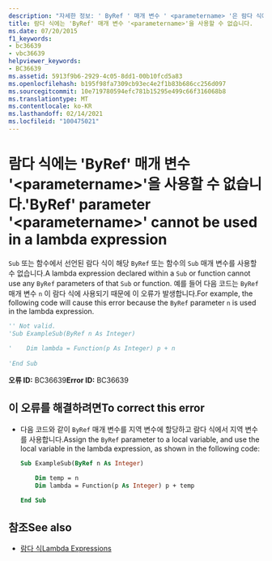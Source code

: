 ```yaml
---
description: "자세한 정보: ' ByRef ' 매개 변수 ' <parametername> '은 람다 식에 사용할 수 없습니다."
title: 람다 식에는 'ByRef' 매개 변수 '<parametername>'을 사용할 수 없습니다.
ms.date: 07/20/2015
f1_keywords:
- bc36639
- vbc36639
helpviewer_keywords:
- BC36639
ms.assetid: 5913f9b6-2929-4c05-8dd1-00b10fcd5a83
ms.openlocfilehash: b195f98fa7309cb93ec4e2f1b83b686cc256d097
ms.sourcegitcommit: 10e719780594efc781b15295e499c66f316068b8
ms.translationtype: MT
ms.contentlocale: ko-KR
ms.lasthandoff: 02/14/2021
ms.locfileid: "100475021"
---
```

# <a name="byref-parameter-parametername-cannot-be-used-in-a-lambda-expression"></a><span data-ttu-id="98efe-103">람다 식에는 'ByRef' 매개 변수 '\<parametername>'을 사용할 수 없습니다.</span><span class="sxs-lookup"><span data-stu-id="98efe-103">'ByRef' parameter '\<parametername>' cannot be used in a lambda expression</span></span>

<span data-ttu-id="98efe-104">`Sub` 또는 함수에서 선언된 람다 식이 해당 `ByRef` 또는 함수의 `Sub` 매개 변수를 사용할 수 없습니다.</span><span class="sxs-lookup"><span data-stu-id="98efe-104">A lambda expression declared within a `Sub` or function cannot use any `ByRef` parameters of that `Sub` or function.</span></span> <span data-ttu-id="98efe-105">예를 들어 다음 코드는 `ByRef` 매개 변수 `n` 이 람다 식에 사용되기 때문에 이 오류가 발생합니다.</span><span class="sxs-lookup"><span data-stu-id="98efe-105">For example, the following code will cause this error because the `ByRef` parameter `n` is used in the lambda expression.</span></span>  
  
```vb  
'' Not valid.
'Sub ExampleSub(ByRef n As Integer)  
  
'    Dim lambda = Function(p As Integer) p + n  
  
'End Sub  
```  
  
 <span data-ttu-id="98efe-106">**오류 ID:** BC36639</span><span class="sxs-lookup"><span data-stu-id="98efe-106">**Error ID:** BC36639</span></span>  
  
## <a name="to-correct-this-error"></a><span data-ttu-id="98efe-107">이 오류를 해결하려면</span><span class="sxs-lookup"><span data-stu-id="98efe-107">To correct this error</span></span>  
  
- <span data-ttu-id="98efe-108">다음 코드와 같이 `ByRef` 매개 변수를 지역 변수에 할당하고 람다 식에서 지역 변수를 사용합니다.</span><span class="sxs-lookup"><span data-stu-id="98efe-108">Assign the `ByRef` parameter to a local variable, and use the local variable in the lambda expression, as shown in the following code:</span></span>  
  
    ```vb  
    Sub ExampleSub(ByRef n As Integer)  
  
        Dim temp = n  
        Dim lambda = Function(p As Integer) p + temp  
  
    End Sub  
    ```  
  
## <a name="see-also"></a><span data-ttu-id="98efe-109">참조</span><span class="sxs-lookup"><span data-stu-id="98efe-109">See also</span></span>

- [<span data-ttu-id="98efe-110">람다 식</span><span class="sxs-lookup"><span data-stu-id="98efe-110">Lambda Expressions</span></span>](../programming-guide/language-features/procedures/lambda-expressions.md)
